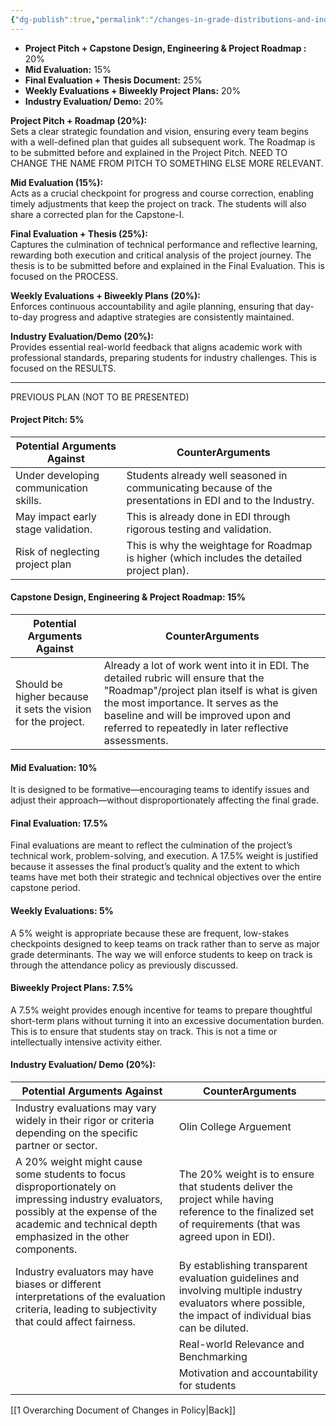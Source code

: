 ```yaml
---
{"dg-publish":true,"permalink":"/changes-in-grade-distributions-and-industry-grading-for-capstone-i/"}
---
```



- **Project Pitch + Capstone Design, Engineering & Project Roadmap :** 20%
- **Mid Evaluation:** 15%
- **Final Evaluation + Thesis Document:** 25%
- **Weekly Evaluations + Biweekly Project Plans:** 20%
- **Industry Evaluation/ Demo:** 20%



**Project Pitch + Roadmap (20%):**  
    Sets a clear strategic foundation and vision, ensuring every team begins with a well-defined plan that guides all subsequent work. The Roadmap is to be submitted before and explained in the Project Pitch. NEED TO CHANGE THE NAME FROM PITCH TO SOMETHING ELSE MORE RELEVANT.
    
**Mid Evaluation (15%):**  
    Acts as a crucial checkpoint for progress and course correction, enabling timely adjustments that keep the project on track. The students will also share a corrected plan for the Capstone-I.
    
**Final Evaluation + Thesis (25%):**  
    Captures the culmination of technical performance and reflective learning, rewarding both execution and critical analysis of the project journey. The thesis is to be submitted before and explained in the Final Evaluation. This is focused on the PROCESS.
    
**Weekly Evaluations + Biweekly Plans (20%):**  
    Enforces continuous accountability and agile planning, ensuring that day-to-day progress and adaptive strategies are consistently maintained.
    
**Industry Evaluation/Demo (20%):**  
    Provides essential real-world feedback that aligns academic work with professional standards, preparing students for industry challenges. This is focused on the RESULTS.





---
PREVIOUS PLAN (NOT TO BE PRESENTED)
#### **Project Pitch:** 5%
| Potential Arguments Against            | CounterArguments                                                                                         |
| -------------------------------------- | -------------------------------------------------------------------------------------------------------- |
| Under developing communication skills. | Students already well seasoned in communicating because of the presentations in EDI and to the Industry. |
| May impact early stage validation.     | This is already done in EDI through rigorous testing and validation.                                     |
| Risk of neglecting project plan        | This is why the weightage for Roadmap is higher (which includes the detailed project plan).              |
#### **Capstone Design, Engineering & Project Roadmap:** 15%
| Potential Arguments Against                                  | CounterArguments                                                                                                                                                                                                                                                        |
| ------------------------------------------------------------ | ----------------------------------------------------------------------------------------------------------------------------------------------------------------------------------------------------------------------------------------------------------------------- |
| Should be higher because it sets the vision for the project. | Already a lot of work went into it in EDI. The detailed rubric will ensure that the "Roadmap"/project plan itself is what is given the most importance. It serves as the baseline and will be improved upon and referred to repeatedly in later reflective assessments. |

#### **Mid Evaluation:** 10%
It is designed to be formative—encouraging teams to identify issues and adjust their approach—without disproportionately affecting the final grade.

#### **Final Evaluation:** 17.5%
Final evaluations are meant to reflect the culmination of the project’s technical work, problem-solving, and execution. A 17.5% weight is justified because it assesses the final product’s quality and the extent to which teams have met both their strategic and technical objectives over the entire capstone period.

#### **Weekly Evaluations:** 5% 
A 5% weight is appropriate because these are frequent, low-stakes checkpoints designed to keep teams on track rather than to serve as major grade determinants. The way we will enforce students to keep on track is through the attendance policy as previously discussed.

#### **Biweekly Project Plans:** 7.5%
A 7.5% weight provides enough incentive for teams to prepare thoughtful short-term plans without turning it into an excessive documentation burden. This is to ensure that students stay on track. This is not a time or intellectually intensive activity either.

#### Industry Evaluation/ Demo (20%):

| Potential Arguments Against                                                                                                                                                                           | CounterArguments                                                                                                                                           |
| ----------------------------------------------------------------------------------------------------------------------------------------------------------------------------------------------------- | ---------------------------------------------------------------------------------------------------------------------------------------------------------- |
| Industry evaluations may vary widely in their rigor or criteria depending on the specific partner or sector.                                                                                          | Olin College Arguement                                                                                                                                     |
| A 20% weight might cause some students to focus disproportionately on impressing industry evaluators, possibly at the expense of the academic and technical depth emphasized in the other components. | The 20% weight is to ensure that students deliver the project while having reference to the finalized set of requirements (that was agreed upon in EDI).   |
| Industry evaluators may have biases or different interpretations of the evaluation criteria, leading to subjectivity that could affect fairness.                                                      | By establishing transparent evaluation guidelines and involving multiple industry evaluators where possible, the impact of individual bias can be diluted. |
|                                                                                                                                                                                                       | Real-world Relevance and Benchmarking                                                                                                                      |
|                                                                                                                                                                                                       | Motivation and accountability for students                                                                                                                 |
[[1 Overarching Document of Changes in Policy\|Back]]

